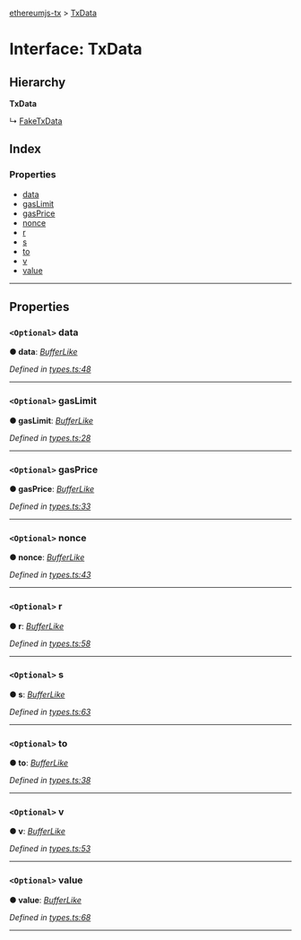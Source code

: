 [ethereumjs-tx](../README.md) > [TxData](../interfaces/txdata.md)

# Interface: TxData

## Hierarchy

**TxData**

↳ [FakeTxData](faketxdata.md)

## Index

### Properties

- [data](txdata.md#data)
- [gasLimit](txdata.md#gaslimit)
- [gasPrice](txdata.md#gasprice)
- [nonce](txdata.md#nonce)
- [r](txdata.md#r)
- [s](txdata.md#s)
- [to](txdata.md#to)
- [v](txdata.md#v)
- [value](txdata.md#value)

---

## Properties

<a id="data"></a>

### `<Optional>` data

**● data**: _[BufferLike](../#bufferlike)_

_Defined in [types.ts:48](https://github.com/ethereumjs/ethereumjs-vm/blob/7d27b6f/packages/tx/src/types.ts#L48)_

---

<a id="gaslimit"></a>

### `<Optional>` gasLimit

**● gasLimit**: _[BufferLike](../#bufferlike)_

_Defined in [types.ts:28](https://github.com/ethereumjs/ethereumjs-vm/blob/7d27b6f/packages/tx/src/types.ts#L28)_

---

<a id="gasprice"></a>

### `<Optional>` gasPrice

**● gasPrice**: _[BufferLike](../#bufferlike)_

_Defined in [types.ts:33](https://github.com/ethereumjs/ethereumjs-vm/blob/7d27b6f/packages/tx/src/types.ts#L33)_

---

<a id="nonce"></a>

### `<Optional>` nonce

**● nonce**: _[BufferLike](../#bufferlike)_

_Defined in [types.ts:43](https://github.com/ethereumjs/ethereumjs-vm/blob/7d27b6f/packages/tx/src/types.ts#L43)_

---

<a id="r"></a>

### `<Optional>` r

**● r**: _[BufferLike](../#bufferlike)_

_Defined in [types.ts:58](https://github.com/ethereumjs/ethereumjs-vm/blob/7d27b6f/packages/tx/src/types.ts#L58)_

---

<a id="s"></a>

### `<Optional>` s

**● s**: _[BufferLike](../#bufferlike)_

_Defined in [types.ts:63](https://github.com/ethereumjs/ethereumjs-vm/blob/7d27b6f/packages/tx/src/types.ts#L63)_

---

<a id="to"></a>

### `<Optional>` to

**● to**: _[BufferLike](../#bufferlike)_

_Defined in [types.ts:38](https://github.com/ethereumjs/ethereumjs-vm/blob/7d27b6f/packages/tx/src/types.ts#L38)_

---

<a id="v"></a>

### `<Optional>` v

**● v**: _[BufferLike](../#bufferlike)_

_Defined in [types.ts:53](https://github.com/ethereumjs/ethereumjs-vm/blob/7d27b6f/packages/tx/src/types.ts#L53)_

---

<a id="value"></a>

### `<Optional>` value

**● value**: _[BufferLike](../#bufferlike)_

_Defined in [types.ts:68](https://github.com/ethereumjs/ethereumjs-vm/blob/7d27b6f/packages/tx/src/types.ts#L68)_

---
